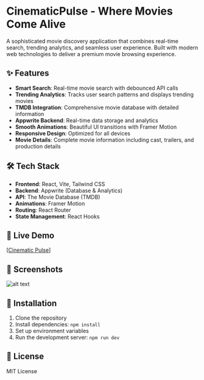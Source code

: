 # CinematicPulse - Where Movies Come Alive

A sophisticated movie discovery application that combines real-time search, trending analytics, and seamless user experience. Built with modern web technologies to deliver a premium movie browsing experience.

## ✨ Features

- **Smart Search**: Real-time movie search with debounced API calls
- **Trending Analytics**: Tracks user search patterns and displays trending movies
- **TMDB Integration**: Comprehensive movie database with detailed information
- **Appwrite Backend**: Real-time data storage and analytics
- **Smooth Animations**: Beautiful UI transitions with Framer Motion
- **Responsive Design**: Optimized for all devices
- **Movie Details**: Complete movie information including cast, trailers, and production details

## 🛠️ Tech Stack

- **Frontend**: React, Vite, Tailwind CSS
- **Backend**: Appwrite (Database & Analytics)
- **API**: The Movie Database (TMDB)
- **Animations**: Framer Motion
- **Routing**: React Router
- **State Management**: React Hooks

## 🚀 Live Demo

[[Cinematic Pulse](https://cinematicpulse.netlify.app/)]

## 📱 Screenshots

![alt text](screenshot.png)

## 🔧 Installation

1. Clone the repository
2. Install dependencies: `npm install`
3. Set up environment variables
4. Run the development server: `npm run dev`

## 📄 License

MIT License
